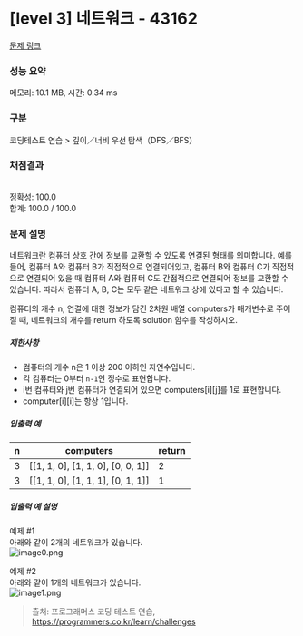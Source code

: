 # [level 3] 네트워크 - 43162 

[문제 링크](https://school.programmers.co.kr/learn/courses/30/lessons/43162) 

### 성능 요약

메모리: 10.1 MB, 시간: 0.34 ms

### 구분

코딩테스트 연습 > 깊이／너비 우선 탐색（DFS／BFS）

### 채점결과

<br/>정확성: 100.0<br/>합계: 100.0 / 100.0

### 문제 설명

<p style="user-select: auto;">네트워크란 컴퓨터 상호 간에 정보를 교환할 수 있도록 연결된 형태를 의미합니다. 예를 들어, 컴퓨터 A와 컴퓨터 B가 직접적으로 연결되어있고, 컴퓨터 B와 컴퓨터 C가 직접적으로 연결되어 있을 때 컴퓨터 A와 컴퓨터 C도 간접적으로 연결되어 정보를 교환할 수 있습니다. 따라서 컴퓨터 A, B, C는 모두 같은 네트워크 상에 있다고 할 수 있습니다.</p>

<p style="user-select: auto;">컴퓨터의 개수 n, 연결에 대한 정보가 담긴 2차원 배열 computers가 매개변수로 주어질 때, 네트워크의 개수를 return 하도록 solution 함수를 작성하시오.</p>

<h5 style="user-select: auto;">제한사항</h5>

<ul style="user-select: auto;">
<li style="user-select: auto;">컴퓨터의 개수 n은 1 이상 200 이하인 자연수입니다.</li>
<li style="user-select: auto;">각 컴퓨터는 0부터 <code style="user-select: auto;">n-1</code>인 정수로 표현합니다.</li>
<li style="user-select: auto;">i번 컴퓨터와 j번 컴퓨터가 연결되어 있으면 computers[i][j]를 1로 표현합니다.</li>
<li style="user-select: auto;">computer[i][i]는 항상 1입니다.</li>
</ul>

<h5 style="user-select: auto;">입출력 예</h5>
<table class="table" style="user-select: auto;">
        <thead style="user-select: auto;"><tr style="user-select: auto;">
<th style="user-select: auto;">n</th>
<th style="user-select: auto;">computers</th>
<th style="user-select: auto;">return</th>
</tr>
</thead>
        <tbody style="user-select: auto;"><tr style="user-select: auto;">
<td style="user-select: auto;">3</td>
<td style="user-select: auto;">[[1, 1, 0], [1, 1, 0], [0, 0, 1]]</td>
<td style="user-select: auto;">2</td>
</tr>
<tr style="user-select: auto;">
<td style="user-select: auto;">3</td>
<td style="user-select: auto;">[[1, 1, 0], [1, 1, 1], [0, 1, 1]]</td>
<td style="user-select: auto;">1</td>
</tr>
</tbody>
      </table>
<h5 style="user-select: auto;">입출력 예 설명</h5>

<p style="user-select: auto;">예제 #1<br style="user-select: auto;">
아래와 같이 2개의 네트워크가 있습니다.<br style="user-select: auto;">
  <img src="https://grepp-programmers.s3.amazonaws.com/files/ybm/5b61d6ca97/cc1e7816-b6d7-4649-98e0-e95ea2007fd7.png" title="" alt="image0.png" style="user-select: auto;"></p>

<p style="user-select: auto;">예제 #2<br style="user-select: auto;">
아래와 같이 1개의 네트워크가 있습니다.<br style="user-select: auto;">
  <img src="https://grepp-programmers.s3.amazonaws.com/files/ybm/7554746da2/edb61632-59f4-4799-9154-de9ca98c9e55.png" title="" alt="image1.png" style="user-select: auto;"></p>


> 출처: 프로그래머스 코딩 테스트 연습, https://programmers.co.kr/learn/challenges